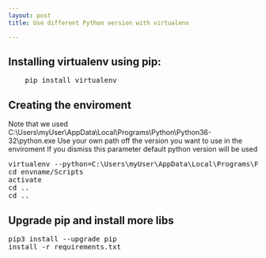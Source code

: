 ```yaml
---
layout: post
title: Use different Python version with virtualenv

---
```

## Installing virtualenv using pip:

<pre>
	pip install virtualenv
</pre>

## Creating the enviroment

Note that we used C:\Users\myUser\AppData\Local\Programs\Python\Python36-32\python.exe 
Use your own path off the version you want to use in the enviroment
If you dismiss this parameter default python version will be used

<pre>
virtualenv --python=C:\Users\myUser\AppData\Local\Programs\Python\Python36-32\python.exe envname
cd envname/Scripts
activate
cd ..
cd ..
</pre>

## Upgrade pip and install more libs

<pre>
pip3 install --upgrade pip
install -r requirements.txt
</pre>